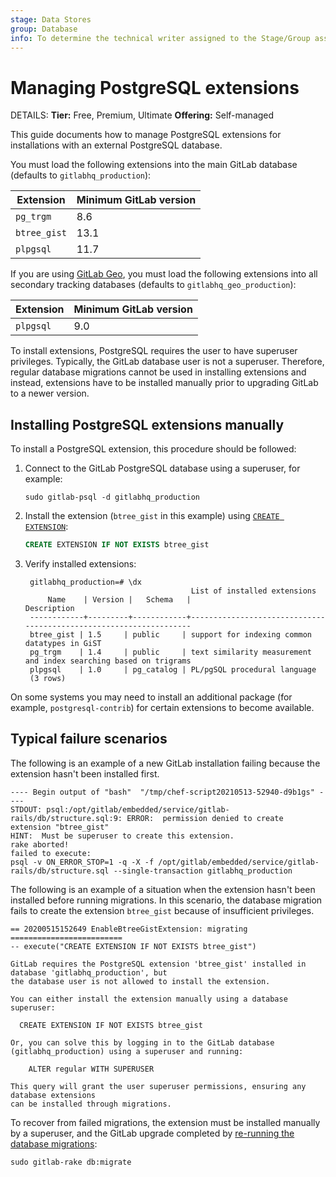 ```yaml
---
stage: Data Stores
group: Database
info: To determine the technical writer assigned to the Stage/Group associated with this page, see https://handbook.gitlab.com/handbook/product/ux/technical-writing/#assignments
---
```


# Managing PostgreSQL extensions

DETAILS:
**Tier:** Free, Premium, Ultimate
**Offering:** Self-managed

This guide documents how to manage PostgreSQL extensions for installations with an external
PostgreSQL database.

You must load the following extensions into the main GitLab database (defaults to `gitlabhq_production`):

| Extension    | Minimum GitLab version |
|--------------|------------------------|
| `pg_trgm`    | 8.6                    |
| `btree_gist` | 13.1                   |
| `plpgsql`    | 11.7                   |

If you are using [GitLab Geo](https://about.gitlab.com/solutions/geo/), you must load the following
extensions into all secondary tracking databases (defaults to `gitlabhq_geo_production`):

| Extension    | Minimum GitLab version |
|--------------|------------------------|
| `plpgsql`    | 9.0                    |

To install extensions, PostgreSQL requires the user to have superuser privileges.
Typically, the GitLab database user is not a superuser. Therefore, regular database migrations
cannot be used in installing extensions and instead, extensions have to be installed manually
prior to upgrading GitLab to a newer version.

## Installing PostgreSQL extensions manually

To install a PostgreSQL extension, this procedure should be followed:

1. Connect to the GitLab PostgreSQL database using a superuser, for example:

   ```shell
   sudo gitlab-psql -d gitlabhq_production
   ```

1. Install the extension (`btree_gist` in this example) using [`CREATE EXTENSION`](https://www.postgresql.org/docs/11/sql-createextension.html):

   ```sql
   CREATE EXTENSION IF NOT EXISTS btree_gist
   ```

1. Verify installed extensions:

   ```shell
    gitlabhq_production=# \dx
                                        List of installed extensions
        Name    | Version |   Schema   |                            Description
    ------------+---------+------------+-------------------------------------------------------------------
    btree_gist | 1.5     | public     | support for indexing common datatypes in GiST
    pg_trgm    | 1.4     | public     | text similarity measurement and index searching based on trigrams
    plpgsql    | 1.0     | pg_catalog | PL/pgSQL procedural language
    (3 rows)
   ```

On some systems you may need to install an additional package (for example,
`postgresql-contrib`) for certain extensions to become available.

## Typical failure scenarios

The following is an example of a new GitLab installation failing because the extension hasn't been
installed first.

```shell
---- Begin output of "bash"  "/tmp/chef-script20210513-52940-d9b1gs" ----
STDOUT: psql:/opt/gitlab/embedded/service/gitlab-rails/db/structure.sql:9: ERROR:  permission denied to create extension "btree_gist"
HINT:  Must be superuser to create this extension.
rake aborted!
failed to execute:
psql -v ON_ERROR_STOP=1 -q -X -f /opt/gitlab/embedded/service/gitlab-rails/db/structure.sql --single-transaction gitlabhq_production
```

The following is an example of a situation when the extension hasn't been installed before running migrations.
In this scenario, the database migration fails to create the extension `btree_gist` because of insufficient
privileges.

```shell
== 20200515152649 EnableBtreeGistExtension: migrating =========================
-- execute("CREATE EXTENSION IF NOT EXISTS btree_gist")

GitLab requires the PostgreSQL extension 'btree_gist' installed in database 'gitlabhq_production', but
the database user is not allowed to install the extension.

You can either install the extension manually using a database superuser:

  CREATE EXTENSION IF NOT EXISTS btree_gist

Or, you can solve this by logging in to the GitLab database (gitlabhq_production) using a superuser and running:

    ALTER regular WITH SUPERUSER

This query will grant the user superuser permissions, ensuring any database extensions
can be installed through migrations.
```

To recover from failed migrations, the extension must be installed manually by a superuser, and the
GitLab upgrade completed by [re-running the database migrations](../administration/raketasks/maintenance.md#run-incomplete-database-migrations):

```shell
sudo gitlab-rake db:migrate
```
